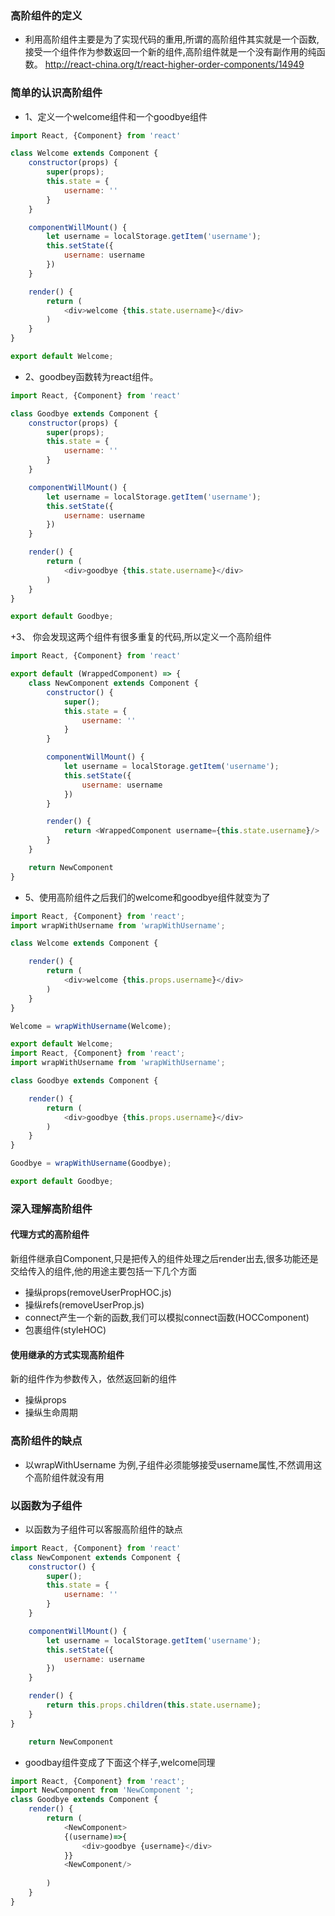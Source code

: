 ### 高阶组件的定义

+ 利用高阶组件主要是为了实现代码的重用,所谓的高阶组件其实就是一个函数,接受一个组件作为参数返回一个新的组件,高阶组件就是一个没有副作用的纯函数。
http://react-china.org/t/react-higher-order-components/14949
### 简单的认识高阶组件
+ 1、定义一个welcome组件和一个goodbye组件
```javascript
import React, {Component} from 'react'

class Welcome extends Component {
    constructor(props) {
        super(props);
        this.state = {
            username: ''
        }
    }

    componentWillMount() {
        let username = localStorage.getItem('username');
        this.setState({
            username: username
        })
    }

    render() {
        return (
            <div>welcome {this.state.username}</div>
        )
    }
}

export default Welcome;
```
+ 2、goodbey函数转为react组件。
```javascript
import React, {Component} from 'react'

class Goodbye extends Component {
    constructor(props) {
        super(props);
        this.state = {
            username: ''
        }
    }

    componentWillMount() {
        let username = localStorage.getItem('username');
        this.setState({
            username: username
        })
    }

    render() {
        return (
            <div>goodbye {this.state.username}</div>
        )
    }
}

export default Goodbye;
```
+3、 你会发现这两个组件有很多重复的代码,所以定义一个高阶组件
```javascript
import React, {Component} from 'react'

export default (WrappedComponent) => {
    class NewComponent extends Component {
        constructor() {
            super();
            this.state = {
                username: ''
            }
        }

        componentWillMount() {
            let username = localStorage.getItem('username');
            this.setState({
                username: username
            })
        }

        render() {
            return <WrappedComponent username={this.state.username}/>
        }
    }

    return NewComponent
}
```
+ 5、使用高阶组件之后我们的welcome和goodbye组件就变为了
```javascript
import React, {Component} from 'react';
import wrapWithUsername from 'wrapWithUsername';

class Welcome extends Component {

    render() {
        return (
            <div>welcome {this.props.username}</div>
        )
    }
}

Welcome = wrapWithUsername(Welcome);

export default Welcome;
import React, {Component} from 'react';
import wrapWithUsername from 'wrapWithUsername';

class Goodbye extends Component {

    render() {
        return (
            <div>goodbye {this.props.username}</div>
        )
    }
}

Goodbye = wrapWithUsername(Goodbye);

export default Goodbye;
```
### 深入理解高阶组件

#### 代理方式的高阶组件
新组件继承自Component,只是把传入的组件处理之后render出去,很多功能还是交给传入的组件,他的用途主要包括一下几个方面
+ 操纵props(removeUserPropHOC.js)
+ 操纵refs(removeUserProp.js)
+ connect产生一个新的函数,我们可以模拟connect函数(HOCComponent)
+ 包裹组件(styleHOC)

#### 使用继承的方式实现高阶组件
新的组件作为参数传入，依然返回新的组件
+ 操纵props
+ 操纵生命周期

### 高阶组件的缺点
+ 以wrapWithUsername 为例,子组件必须能够接受username属性,不然调用这个高阶组件就没有用
### 以函数为子组件
+ 以函数为子组件可以客服高阶组件的缺点
```javascript
import React, {Component} from 'react'
class NewComponent extends Component {
    constructor() {
        super();
        this.state = {
            username: ''
        }
    }

    componentWillMount() {
        let username = localStorage.getItem('username');
        this.setState({
            username: username
        })
    }

    render() {
        return this.props.children(this.state.username); 
    }
}

    return NewComponent
```
+ goodbay组件变成了下面这个样子,welcome同理
```javascript
import React, {Component} from 'react';
import NewComponent from 'NewComponent ';
class Goodbye extends Component {
    render() {
        return (
            <NewComponent>
            {(username)=>{
                <div>goodbye {username}</div>
            }}
            <NewComponent/>  
            
        )
    }
}
```